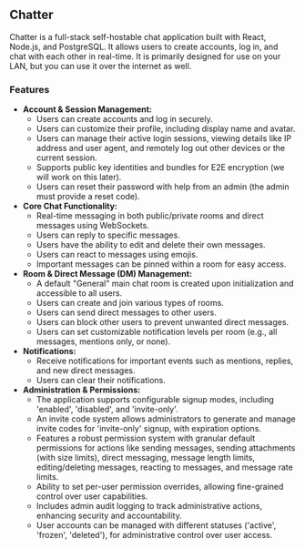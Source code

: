 ## Chatter

Chatter is a full-stack self-hostable chat application built with React, Node.js, and PostgreSQL. It allows users to create accounts, log in, and chat with each other in real-time. It is primarily designed for use on your LAN, but you can use it over the internet as well.

### Features

- **Account & Session Management:**
  - Users can create accounts and log in securely.
  - Users can customize their profile, including display name and avatar.
  - Users can manage their active login sessions, viewing details like IP address and user agent, and remotely log out other devices or the current session.
  - Supports public key identities and bundles for E2E encryption (we will work on this later).
  - Users can reset their password with help from an admin (the admin must provide a reset code).
- **Core Chat Functionality:**
  - Real-time messaging in both public/private rooms and direct messages using WebSockets.
  - Users can reply to specific messages.
  - Users have the ability to edit and delete their own messages.
  - Users can react to messages using emojis.
  - Important messages can be pinned within a room for easy access.
- **Room & Direct Message (DM) Management:**
  - A default "General" main chat room is created upon initialization and accessible to all users.
  - Users can create and join various types of rooms.
  - Users can send direct messages to other users.
  - Users can block other users to prevent unwanted direct messages.
  - Users can set customizable notification levels per room (e.g., all messages, mentions only, or none).
- **Notifications:**
  - Receive notifications for important events such as mentions, replies, and new direct messages.
  - Users can clear their notifications.
- **Administration & Permissions:**
  - The application supports configurable signup modes, including 'enabled', 'disabled', and 'invite-only'.
  - An invite code system allows administrators to generate and manage invite codes for 'invite-only' signup, with expiration options.
  - Features a robust permission system with granular default permissions for actions like sending messages, sending attachments (with size limits), direct messaging, message length limits, editing/deleting messages, reacting to messages, and message rate limits.
  - Ability to set per-user permission overrides, allowing fine-grained control over user capabilities.
  - Includes admin audit logging to track administrative actions, enhancing security and accountability.
  - User accounts can be managed with different statuses ('active', 'frozen', 'deleted'), for administrative control over user access.
